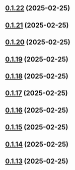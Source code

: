 ## [0.1.22](https://github.com/binary-braids/terraform-oracle/compare/v0.1.21...v0.1.22) (2025-02-25)



## [0.1.21](https://github.com/binary-braids/terraform-oracle/compare/v0.1.20...v0.1.21) (2025-02-25)



## [0.1.20](https://github.com/binary-braids/terraform-oracle/compare/v0.1.19...v0.1.20) (2025-02-25)



## [0.1.19](https://github.com/binary-braids/terraform-oracle/compare/v0.1.18...v0.1.19) (2025-02-25)



## [0.1.18](https://github.com/binary-braids/terraform-oracle/compare/v0.1.17...v0.1.18) (2025-02-25)



## [0.1.17](https://github.com/binary-braids/terraform-oracle/compare/v0.1.16...v0.1.17) (2025-02-25)



## [0.1.16](https://github.com/binary-braids/terraform-oracle/compare/v0.1.15...v0.1.16) (2025-02-25)



## [0.1.15](https://github.com/binary-braids/terraform-oracle/compare/v0.1.14...v0.1.15) (2025-02-25)



## [0.1.14](https://github.com/binary-braids/terraform-oracle/compare/v0.1.13...v0.1.14) (2025-02-25)



## [0.1.13](https://github.com/binary-braids/terraform-oracle/compare/v0.1.12...v0.1.13) (2025-02-25)



